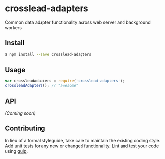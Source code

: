 # crosslead-adapters 
Common data adapter functionality across web server and background workers


## Install

```bash
$ npm install --save crosslead-adapters
```


## Usage

```javascript
var crossleadAdapters = require('crosslead-adapters');
crossleadAdapters(); // "awesome"
```

## API

_(Coming soon)_


## Contributing

In lieu of a formal styleguide, take care to maintain the existing coding style. Add unit tests for any new or changed functionality. Lint and test your code using [gulp](http://gulpjs.com/).
